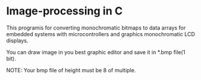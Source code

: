# Image-processing in C
This programis for converting monochromatic bitmaps to data arrays for embedded systems with microcontrollers and graphics monochromatic LCD displays.

You can draw image in you best graphic editor and save it in *.bmp file(1 bit).

NOTE: Your bmp file of height must be 8 of multiple.
